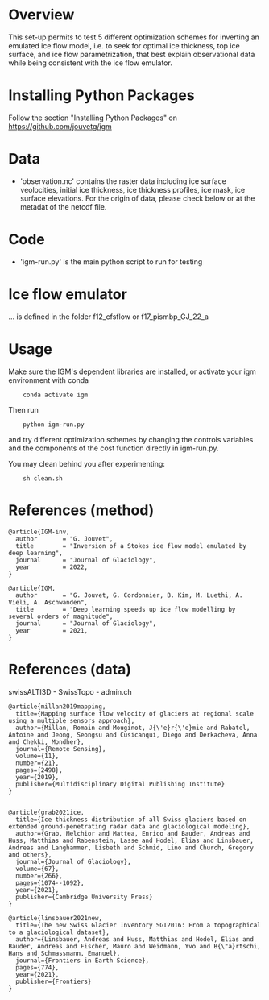 
# Overview

This set-up permits to test 5 different optimization schemes for inverting an emulated ice flow model, i.e. to seek for optimal ice thickness, top ice surface, and ice flow parametrization, that best explain observational data while being consistent with the ice flow emulator. 

# Installing Python Packages

Follow the section "Installing Python Packages" on https://github.com/jouvetg/igm 

# Data

- 'observation.nc' contains the raster data including ice surface veolocities, initial ice thickness, ice thickness profiles, ice mask, ice surface elevations. For the origin of data, please check below or at the metadat of the netcdf file.

# Code

- 'igm-run.py' is the main python script to run for testing

# Ice flow emulator

... is defined in the folder f12_cfsflow or f17_pismbp_GJ_22_a

# Usage 
		
Make sure the IGM's dependent libraries are installed, or activate your igm environment with conda

		conda activate igm
	 
Then run

		python igm-run.py
		
and try different optimization schemes by changing the controls variables and the components of the cost function directly in igm-run.py.
		
You may clean behind you after experimenting:

		sh clean.sh

# References (method)

	@article{IGM-inv,
	  author       = "G. Jouvet",  
	  title        = "Inversion of a Stokes ice flow model emulated by deep learning",
	  journal      = "Journal of Glaciology",
	  year         = 2022,
	}

	@article{IGM,
	  author       = "G. Jouvet, G. Cordonnier, B. Kim, M. Luethi, A. Vieli, A. Aschwanden",  
	  title        = "Deep learning speeds up ice flow modelling by several orders of magnitude",
	  journal      = "Journal of Glaciology",
	  year         = 2021,
	}
	
# References (data)

swissALTI3D - SwissTopo - admin.ch

	@article{millan2019mapping,
	  title={Mapping surface flow velocity of glaciers at regional scale using a multiple sensors approach},
	  author={Millan, Romain and Mouginot, J{\'e}r{\'e}mie and Rabatel, Antoine and Jeong, Seongsu and Cusicanqui, Diego and Derkacheva, Anna and Chekki, Mondher},
	  journal={Remote Sensing},
	  volume={11},
	  number={21},
	  pages={2498},
	  year={2019},
	  publisher={Multidisciplinary Digital Publishing Institute}
	}


	@article{grab2021ice,
	  title={Ice thickness distribution of all Swiss glaciers based on extended ground-penetrating radar data and glaciological modeling},
	  author={Grab, Melchior and Mattea, Enrico and Bauder, Andreas and Huss, Matthias and Rabenstein, Lasse and Hodel, Elias and Linsbauer, Andreas and Langhammer, Lisbeth and Schmid, Lino and Church, Gregory and others},
	  journal={Journal of Glaciology},
	  volume={67},
	  number={266},
	  pages={1074--1092},
	  year={2021},
	  publisher={Cambridge University Press}
	}

	@article{linsbauer2021new,
	  title={The new Swiss Glacier Inventory SGI2016: From a topographical to a glaciological dataset},
	  author={Linsbauer, Andreas and Huss, Matthias and Hodel, Elias and Bauder, Andreas and Fischer, Mauro and Weidmann, Yvo and B{\"a}rtschi, Hans and Schmassmann, Emanuel},
	  journal={Frontiers in Earth Science},
	  pages={774},
	  year={2021},
	  publisher={Frontiers}
	}


